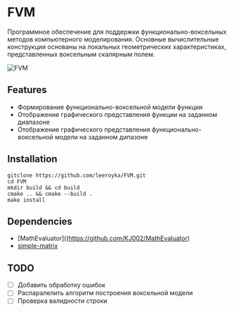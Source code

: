 FVM
===

Программное обеспечение для поддержки функционально-воксельных методов компьютерного моделирования. Основные вычислительные конструкции основаны на локальных геометрических характеристиках, представленных воксельным скалярным полем.

![FVM](https://i.imgur.com/wfeB2ER.jpg)

Features
------
- Формирование функционально-воксельной модели функции
- Отображение графического представления функции на заданном диапазоне
- Отображение графического представления функционально-воксельной модели на заданном дипазоне

Installation
------
    gitclone https://github.com/leeroyka/FVM.git
    cd FVM
    mkdir build && cd build
    cmake .. && cmake --build .
    make install
Dependencies
------
- [MathEvaluator]((https://github.com/KJ002/MathEvaluator)
- [simple-matrix](https://github.com/torin-carey/simple-matrix)

TODO
------
- [ ] Добавить обработку ошибок
- [ ] Распаралелить алгоритм построения воксельной модели
- [ ] Проверка валидности строки